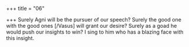 +++
title = "06"

+++
Surely Agni will be the pursuer of our speech? Surely the good one with  the good ones [/Vasus] will grant our desire?
Surely as a goad he would push our insights to win? I sing to him who  has a blazing face with this insight.